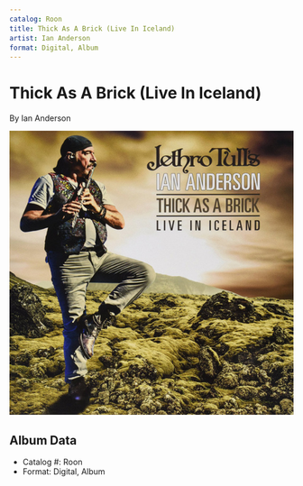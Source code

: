 ```yaml
---
catalog: Roon
title: Thick As A Brick (Live In Iceland)
artist: Ian Anderson
format: Digital, Album
---
```


# Thick As A Brick (Live In Iceland)

By Ian Anderson

![](../../assets/albumcovers/Ian_Anderson-Thick_As_A_Brick_Live_In_Iceland.png)

## Album Data

- Catalog #: Roon
- Format: Digital, Album

